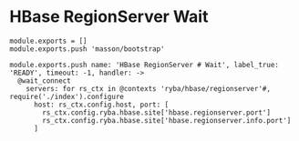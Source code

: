 
# HBase RegionServer Wait

    module.exports = []
    module.exports.push 'masson/bootstrap'

    module.exports.push name: 'HBase RegionServer # Wait', label_true: 'READY', timeout: -1, handler: ->
      @wait_connect
        servers: for rs_ctx in @contexts 'ryba/hbase/regionserver'#, require('./index').configure
          host: rs_ctx.config.host, port: [
            rs_ctx.config.ryba.hbase.site['hbase.regionserver.port']
            rs_ctx.config.ryba.hbase.site['hbase.regionserver.info.port']
          ]
